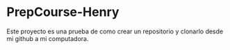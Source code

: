 # PrepCourse-Henry
Este proyecto es una prueba de como crear un repositorio y clonarlo desde mi github a mi computadora.
